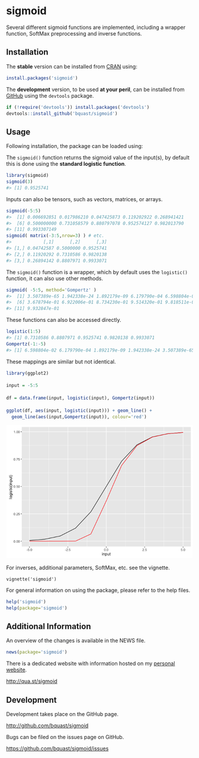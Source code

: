 
<!-- README.md is generated from README.Rmd. Please edit that file -->
sigmoid
=======

<!--
[![License](http://img.shields.io/badge/license-GPLv3-brightgreen.svg)](http://www.gnu.org/licenses/gpl-3.0.html)
[![CRAN Version](http://www.r-pkg.org/badges/version/sigmoid)](https://cran.r-project.org/package=sigmoid)
[![Total RStudio Cloud Downloads](http://cranlogs.r-pkg.org/badges/grand-total/sigmoid?color=brightgreen)](https://cran.r-project.org/package=sigmoid)
[![RStudio Cloud Downloads](http://cranlogs.r-pkg.org/badges/sigmoid?color=brightgreen)](https://cran.r-project.org/package=sigmoid)
[![Travis-CI Build Status](https://travis-ci.org/bquast/sigmoid.svg?branch=master)](https://travis-ci.org/bquast/sigmoid)
[![Coverage Status](https://img.shields.io/coveralls/bquast/sigmoid.svg)](https://coveralls.io/r/bquast/sigmoid?branch=master)
-->
Several different sigmoid functions are implemented, including a wrapper function, SoftMax preprocessing and inverse functions.

Installation
------------

The **stable** version can be installed from [CRAN](https://cran.r-project.org/package=sigmoid) using:

``` r
install.packages('sigmoid')
```

The **development** version, to be used **at your peril**, can be installed from [GitHub](http://github.com/bquast/sigmoid) using the `devtools` package.

``` r
if (!require('devtools')) install.packages('devtools')
devtools::install_github('bquast/sigmoid')
```

Usage
-----

Following installation, the package can be loaded using:

The `sigmoid()` function returns the sigmoid value of the input(s), by default this is done using the **standard logistic function**.

``` r
library(sigmoid)
sigmoid(3)
#> [1] 0.9525741
```

Inputs can also be tensors, such as vectors, matrices, or arrays.

``` r
sigmoid(-5:5)
#>  [1] 0.006692851 0.017986210 0.047425873 0.119202922 0.268941421
#>  [6] 0.500000000 0.731058579 0.880797078 0.952574127 0.982013790
#> [11] 0.993307149
sigmoid( matrix(-3:5,nrow=3) ) # etc.
#>            [,1]      [,2]      [,3]
#> [1,] 0.04742587 0.5000000 0.9525741
#> [2,] 0.11920292 0.7310586 0.9820138
#> [3,] 0.26894142 0.8807971 0.9933071
```

The `sigmoid()` function is a wrapper, which by default uses the `logistic()` function, it can also use other methods.

``` r
sigmoid( -5:5, method='Gompertz' )
#>  [1] 3.507389e-65 1.942338e-24 1.892179e-09 6.179790e-04 6.598804e-02
#>  [6] 3.678794e-01 6.922006e-01 8.734230e-01 9.514320e-01 9.818511e-01
#> [11] 9.932847e-01
```

These functions can also be accessed directly.

``` r
logistic(1:5)
#> [1] 0.7310586 0.8807971 0.9525741 0.9820138 0.9933071
Gompertz(-1:-5)
#> [1] 6.598804e-02 6.179790e-04 1.892179e-09 1.942338e-24 3.507389e-65
```

These mappings are similar but not identical.

``` r
library(ggplot2)

input = -5:5

df = data.frame(input, logistic(input), Gompertz(input))

ggplot(df, aes(input, logistic(input))) + geom_line() +
  geom_line(aes(input,Gompertz(input)), colour='red')
```

![](README-sigmoid-shape-1.png)

For inverses, additional parameters, SoftMax, etc. see the vignette.

    vignette('sigmoid')

For general information on using the package, please refer to the help files.

``` r
help('sigmoid')
help(package='sigmoid')
```

Additional Information
----------------------

An overview of the changes is available in the NEWS file.

``` r
news(package='sigmoid')
```

There is a dedicated website with information hosted on my [personal website](http://qua.st/).

<http://qua.st/sigmoid>

Development
-----------

Development takes place on the GitHub page.

<http://github.com/bquast/sigmoid>

Bugs can be filed on the issues page on GitHub.

<https://github.com/bquast/sigmoid/issues>
